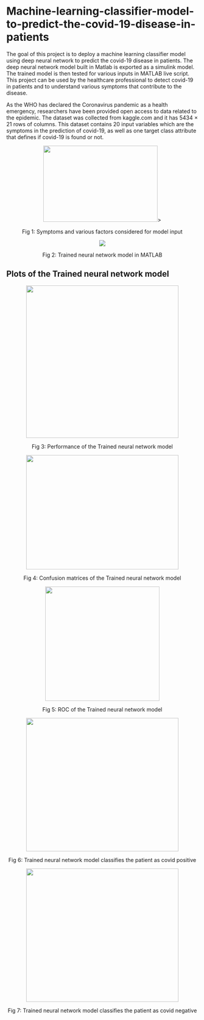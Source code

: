 # Machine-learning-classifier-model-to-predict-the-covid-19-disease-in-patients
The goal of this project is to deploy a machine learning classifier model using deep neural network to predict the covid-19 disease in patients. The deep neural network model built in Matlab is exported as a simulink model. The trained model is then tested for various inputs in MATLAB live script. This project can be used by the healthcare professional to detect covid-19 in patients and to understand various symptoms that contribute to the disease.

As the WHO has declared the Coronavirus pandemic as a health emergency, researchers have been provided open access to data related to the epidemic. The dataset was collected from kaggle.com and it has 5434 × 21 rows of columns. This dataset contains 20 input variables which are the symptoms in the prediction of covid-19, as well as one target class attribute that defines if covid-19 is found or not.







<p align="center">
  <img  src="https://user-images.githubusercontent.com/109975786/209524605-734023f7-3c2f-486e-8af5-e88a7fcda9ee.JPG" width="300" height="200">>
  
  
<p align="center">Fig 1: Symptoms and various factors considered for model input</p>
</p>

<p align="center">
  <img  src="https://user-images.githubusercontent.com/109975786/209524725-f38fb066-6f21-4be8-bda2-54e523cf7a64.png" >
  
  
<p align="center">Fig 2: Trained neural network model in MATLAB</p>
  </p>
  
 <h2>Plots of the Trained neural network model</h2> 
 <p align="center">
  
  <img  src="https://user-images.githubusercontent.com/109975786/209524851-4913fb78-c0d7-4ed4-a7af-0c95b715a750.png" width="400" height="400">
  
<p align="center">Fig 3: Performance of the Trained neural network model </p>
  </p>
  
   <p align="center">
  <img  src="https://user-images.githubusercontent.com/109975786/209524964-2eb9f74f-2004-48b4-88d1-3eeac654d55f.png" width="400" height="300">
  
<p align="center">Fig 4: Confusion matrices of the Trained neural network model</p> 
  </p>
   <p align="center">
  <img  src="https://user-images.githubusercontent.com/109975786/209525058-8d4ae561-dac1-42a6-9340-574c1086c191.png" width="300" height="300">
  
  
<p align="center">Fig 5: ROC of the Trained neural network model </p>
  </p>
  
<p align="center">
  <img  src="https://user-images.githubusercontent.com/109975786/209525994-0d59cb5f-df50-4ab4-8383-97ed7845dacf.png" width="400" height="350">
  
<p align="center">Fig 6: Trained neural network model classifies the patient as covid positive</p>
  </p>
  <p align="center">
  <img  src="https://user-images.githubusercontent.com/109975786/209526130-54da2fa3-7f82-4948-ad59-9e0f7e2e027d.png" width="400" height="350">
  
<p align="center">Fig 7: Trained neural network model classifies the patient as covid negative</p>
  </p>
